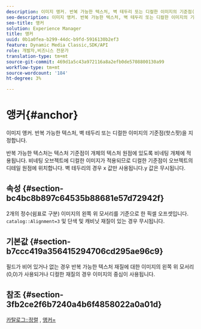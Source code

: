 ```yaml
---
description: 이미지 앵커. 반복 가능한 텍스처, 벽 테두리 또는 디컬한 이미지의 기준점(핫스팟)을 지정합니다.
seo-description: 이미지 앵커. 반복 가능한 텍스처, 벽 테두리 또는 디컬한 이미지의 기준점(핫스팟)을 지정합니다.
seo-title: 앵커
solution: Experience Manager
title: 앵커
uuid: 0b1a0fea-b299-44dc-b9fd-5916130b2ef3
feature: Dynamic Media Classic,SDK/API
role: 개발자,비즈니스 전문가
translation-type: tm+mt
source-git-commit: 469d1a5c43a972116a8a2efb0de5708800130a99
workflow-type: tm+mt
source-wordcount: '184'
ht-degree: 3%

---
```



# 앵커{#anchor}

이미지 앵커. 반복 가능한 텍스처, 벽 테두리 또는 디컬한 이미지의 기준점(핫스팟)을 지정합니다.

반복 가능한 텍스처는 텍스처 기준점이 개체의 텍스처 원점에 있도록 비네팅 개체에 적용됩니다. 비네팅 오브젝트에 디컬한 이미지가 적용되므로 디컬한 기준점이 오브젝트의 디테일 원점에 위치합니다. 벽 테두리의 경우 x 값만 사용됩니다.y 값은 무시됩니다.

## 속성 {#section-bc4bc8b897c64535b88681e57d72942f}

2개의 정수(쉼표로 구분) 이미지의 왼쪽 위 모서리를 기준으로 한 픽셀 오프셋입니다. `catalog::Alignment=3` 및 단색 및 캐비닛 재질이 있는 경우 무시됩니다.

## 기본값 {#section-b7ccc419a356415294706cd295ae96c9}

필드가 비어 있거나 없는 경우 반복 가능한 텍스처 재질에 대한 이미지의 왼쪽 위 모서리(0,0)가 사용되거나 디컬한 재질의 경우 이미지의 중심이 사용됩니다.

## 참조 {#section-3fb2ce2f6b7240a4b6f4858022a0a01d}

[카탈로그::정렬](../../../../../ir-api/material-cat/image-rendering-api-ref/c-ir-material-catalog/c-ir-material-data-reference/r-ir-alignment.md#reference-e52152e8dc244d0aa13b40c615d0f399) ,  [앵커=](../../../../../ir-api/http-protocol/image-rendering-api-ref/c-ir-http-protocol-ref/c-ir-http-protocol-command-reference/r-ir-http-anchor.md#reference-d53923d785c9442997dc7f2199524c26)
